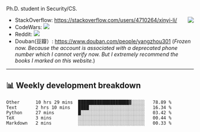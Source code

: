 Ph.D. student in Security/CS.

<img align="right" src="https://github-readme-stats.vercel.app/api?username=li-xin-yi&count_private=true&show_icons=true&hide_title=true&theme=tokyonight" />

- StackOverflow: https://stackoverflow.com/users/4710264/xinyi-li/
- CodeWars: [![](https://www.codewars.com/users/xy-li/badges/micro)](https://www.codewars.com/users/xy-li/)
- Reddit: [![](https://img.shields.io/reddit/user-karma/combined/xy-li?style=social)](https://www.reddit.com/user/xy-li/)
- Douban(豆瓣）: https://www.douban.com/people/yangzhou301  (*Frozen now. Because the account is associated with a deprecated phone number which I cannot verify now. But I extremely recommend the books I marked on this website.*)

---

## 📊 Weekly development breakdown

<!--START_SECTION:waka-->
```text
Other      10 hrs 29 mins  ███████████████████▓░░░░░   78.89 % 
Text       2 hrs 10 mins   ████░░░░░░░░░░░░░░░░░░░░░   16.34 % 
Python     27 mins         █░░░░░░░░░░░░░░░░░░░░░░░░   03.42 % 
TeX        3 mins          ░░░░░░░░░░░░░░░░░░░░░░░░░   00.44 % 
Markdown   2 mins          ░░░░░░░░░░░░░░░░░░░░░░░░░   00.33 % 
```
<!--END_SECTION:waka-->

